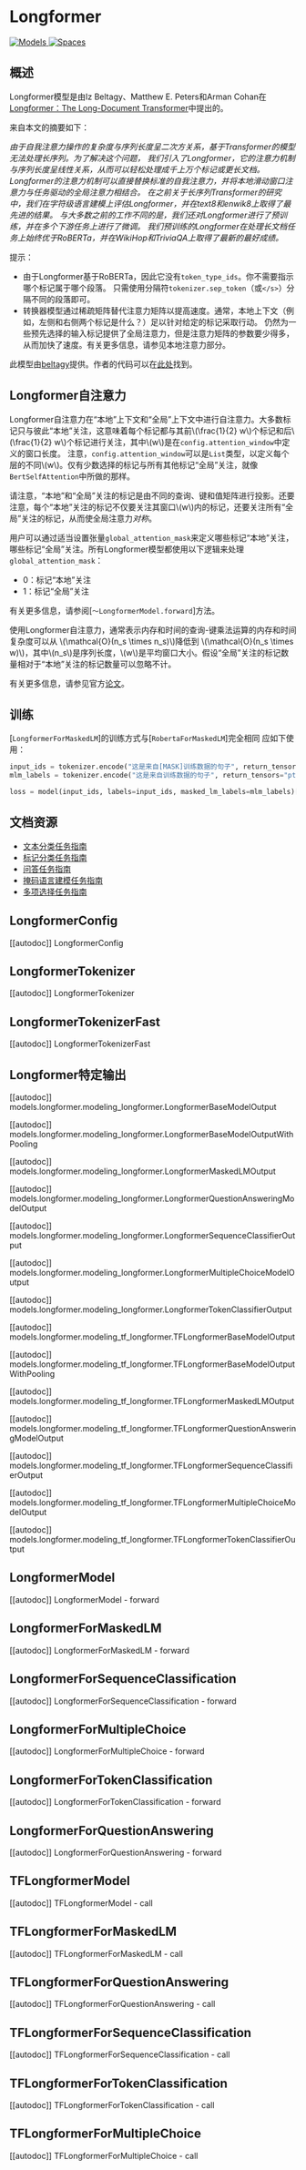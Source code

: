 <!--版权所有2020 HuggingFace团队。保留所有权利。

根据Apache许可证第2.0版（“许可证”），除非符合许可证的规定，
否则不得使用此文件。你可以在以下网址获取许可证的副本：

http://www.apache.org/licenses/LICENSE-2.0

除非适用法律要求或书面同意，根据本许可证分发的软件按原样提供，
没有任何明示或暗示的保证或条件。请参阅许可证了解许可证下的特定语言和限制。

⚠️请注意，此文件是Markdown格式的，但包含有关我们文档构建器的特定语法（类似于MDX），
这可能在你的Markdown查看器中无法正确呈现。-->

# Longformer

<div class="flex flex-wrap space-x-1">
<a href="https://huggingface.co/models?filter=longformer">
<img alt="Models" src="https://img.shields.io/badge/All_model_pages-longformer-blueviolet">
</a>
<a href="https://huggingface.co/spaces/docs-demos/longformer-base-4096-finetuned-squadv1">
<img alt="Spaces" src="https://img.shields.io/badge/%F0%9F%A4%97%20Hugging%20Face-Spaces-blue">
</a>
</div>

## 概述

Longformer模型是由Iz Beltagy、Matthew E. Peters和Arman Cohan在[Longformer：The Long-Document Transformer](https://arxiv.org/pdf/2004.05150.pdf)中提出的。

来自本文的摘要如下：

*由于自我注意力操作的复杂度与序列长度呈二次方关系，基于Transformer的模型无法处理长序列。为了解决这个问题，
我们引入了Longformer，它的注意力机制与序列长度呈线性关系，从而可以轻松处理成千上万个标记或更长文档。
Longformer的注意力机制可以直接替换标准的自我注意力，并将本地滑动窗口注意力与任务驱动的全局注意力相结合。
在之前关于长序列Transformer的研究中，我们在字符级语言建模上评估Longformer，并在text8和enwik8上取得了最先进的结果。
与大多数之前的工作不同的是，我们还对Longformer进行了预训练，并在多个下游任务上进行了微调。
我们预训练的Longformer在处理长文档任务上始终优于RoBERTa，并在WikiHop和TriviaQA上取得了最新的最好成绩。*

提示：

- 由于Longformer基于RoBERTa，因此它没有`token_type_ids`。你不需要指示哪个标记属于哪个段落。
  只需使用分隔符`tokenizer.sep_token`（或`</s>`）分隔不同的段落即可。
- 转换器模型通过稀疏矩阵替代注意力矩阵以提高速度。通常，本地上下文（例如，左侧和右侧两个标记是什么？）足以针对给定的标记采取行动。
  仍然为一些预先选择的输入标记提供了全局注意力，但是注意力矩阵的参数要少得多，从而加快了速度。有关更多信息，请参见本地注意力部分。

此模型由[beltagy](https://huggingface.co/beltagy)提供。作者的代码可以在[此处](https://github.com/allenai/longformer)找到。

## Longformer自注意力

Longformer自注意力在“本地”上下文和“全局”上下文中进行自注意力。大多数标记只与彼此“本地”关注，这意味着每个标记都与其前\\(\frac{1}{2} w\\)个标记和后\\(\frac{1}{2} w\\)个标记进行关注，其中\\(w\\)是在`config.attention_window`中定义的窗口长度。
注意，`config.attention_window`可以是`List`类型，以定义每个层的不同\\(w\\)。仅有少数选择的标记与所有其他标记“全局”关注，就像`BertSelfAttention`中所做的那样。

请注意，“本地”和“全局”关注的标记是由不同的查询、键和值矩阵进行投影。还要注意，每个“本地”关注的标记不仅要关注其窗口\\(w\\)内的标记，还要关注所有“全局”关注的标记，从而使全局注意力*对称*。

用户可以通过适当设置张量`global_attention_mask`来定义哪些标记“本地”关注，哪些标记“全局”关注。所有Longformer模型都使用以下逻辑来处理`global_attention_mask`：

- 0：标记“本地”关注
- 1：标记“全局”关注

有关更多信息，请参阅[`～LongformerModel.forward`]方法。

使用Longformer自注意力，通常表示内存和时间的查询-键乘法运算的内存和时间复杂度可以从 \\(\mathcal{O}(n_s \times n_s)\\)降低到 \\(\mathcal{O}(n_s \times w)\\)，其中\\(n_s\\)是序列长度，\\(w\\)是平均窗口大小。假设“全局”关注的标记数量相对于“本地”关注的标记数量可以忽略不计。

有关更多信息，请参见官方[论文](https://arxiv.org/pdf/2004.05150.pdf)。

## 训练

[`LongformerForMaskedLM`]的训练方式与[`RobertaForMaskedLM`]完全相同
应如下使用：

```python
input_ids = tokenizer.encode("这是来自[MASK]训练数据的句子", return_tensors="pt")
mlm_labels = tokenizer.encode("这是来自训练数据的句子", return_tensors="pt")

loss = model(input_ids, labels=input_ids, masked_lm_labels=mlm_labels)[0]
```

## 文档资源

- [文本分类任务指南](../tasks/sequence_classification)
- [标记分类任务指南](../tasks/token_classification)
- [问答任务指南](../tasks/question_answering)
- [掩码语言建模任务指南](../tasks/masked_language_modeling)
- [多项选择任务指南](../tasks/multiple_choice)

## LongformerConfig

[[autodoc]] LongformerConfig

## LongformerTokenizer

[[autodoc]] LongformerTokenizer

## LongformerTokenizerFast

[[autodoc]] LongformerTokenizerFast

## Longformer特定输出

[[autodoc]] models.longformer.modeling_longformer.LongformerBaseModelOutput

[[autodoc]] models.longformer.modeling_longformer.LongformerBaseModelOutputWithPooling

[[autodoc]] models.longformer.modeling_longformer.LongformerMaskedLMOutput

[[autodoc]] models.longformer.modeling_longformer.LongformerQuestionAnsweringModelOutput

[[autodoc]] models.longformer.modeling_longformer.LongformerSequenceClassifierOutput

[[autodoc]] models.longformer.modeling_longformer.LongformerMultipleChoiceModelOutput

[[autodoc]] models.longformer.modeling_longformer.LongformerTokenClassifierOutput

[[autodoc]] models.longformer.modeling_tf_longformer.TFLongformerBaseModelOutput

[[autodoc]] models.longformer.modeling_tf_longformer.TFLongformerBaseModelOutputWithPooling

[[autodoc]] models.longformer.modeling_tf_longformer.TFLongformerMaskedLMOutput

[[autodoc]] models.longformer.modeling_tf_longformer.TFLongformerQuestionAnsweringModelOutput

[[autodoc]] models.longformer.modeling_tf_longformer.TFLongformerSequenceClassifierOutput

[[autodoc]] models.longformer.modeling_tf_longformer.TFLongformerMultipleChoiceModelOutput

[[autodoc]] models.longformer.modeling_tf_longformer.TFLongformerTokenClassifierOutput

## LongformerModel

[[autodoc]] LongformerModel
    - forward

## LongformerForMaskedLM

[[autodoc]] LongformerForMaskedLM
    - forward

## LongformerForSequenceClassification

[[autodoc]] LongformerForSequenceClassification
    - forward

## LongformerForMultipleChoice

[[autodoc]] LongformerForMultipleChoice
    - forward

## LongformerForTokenClassification

[[autodoc]] LongformerForTokenClassification
    - forward

## LongformerForQuestionAnswering

[[autodoc]] LongformerForQuestionAnswering
    - forward

## TFLongformerModel

[[autodoc]] TFLongformerModel
    - call

## TFLongformerForMaskedLM

[[autodoc]] TFLongformerForMaskedLM
    - call

## TFLongformerForQuestionAnswering

[[autodoc]] TFLongformerForQuestionAnswering
    - call

## TFLongformerForSequenceClassification

[[autodoc]] TFLongformerForSequenceClassification
    - call

## TFLongformerForTokenClassification

[[autodoc]] TFLongformerForTokenClassification
    - call

## TFLongformerForMultipleChoice

[[autodoc]] TFLongformerForMultipleChoice
    - call